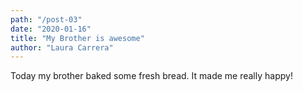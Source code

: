 ```yaml
---
path: "/post-03"
date: "2020-01-16"
title: "My Brother is awesome"
author: "Laura Carrera"
---
```


Today my brother baked some fresh bread. It made me really happy!